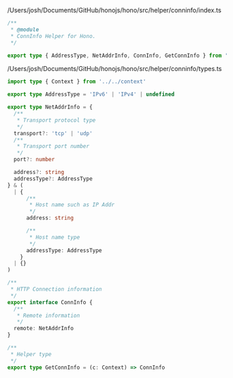 /Users/josh/Documents/GitHub/honojs/hono/src/helper/conninfo/index.ts
```typescript
/**
 * @module
 * ConnInfo Helper for Hono.
 */

export type { AddressType, NetAddrInfo, ConnInfo, GetConnInfo } from './types'

```
/Users/josh/Documents/GitHub/honojs/hono/src/helper/conninfo/types.ts
```typescript
import type { Context } from '../../context'

export type AddressType = 'IPv6' | 'IPv4' | undefined

export type NetAddrInfo = {
  /**
   * Transport protocol type
   */
  transport?: 'tcp' | 'udp'
  /**
   * Transport port number
   */
  port?: number

  address?: string
  addressType?: AddressType
} & (
  | {
      /**
       * Host name such as IP Addr
       */
      address: string

      /**
       * Host name type
       */
      addressType: AddressType
    }
  | {}
)

/**
 * HTTP Connection information
 */
export interface ConnInfo {
  /**
   * Remote information
   */
  remote: NetAddrInfo
}

/**
 * Helper type
 */
export type GetConnInfo = (c: Context) => ConnInfo

```
